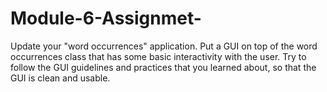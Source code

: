# Module-6-Assignmet-
Update your "word occurrences" application. Put a GUI on top of the word occurrences class that has some basic interactivity with the user. 
Try to follow the GUI guidelines and practices that you learned about, so that the GUI is clean and usable.
